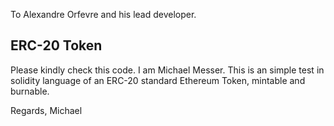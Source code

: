 To Alexandre Orfevre and his lead developer.
## ERC-20 Token

Please kindly check this code.
I am Michael Messer.
This is an simple test in solidity language of an ERC-20 standard Ethereum Token, mintable and burnable.

Regards,
Michael
